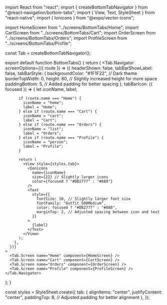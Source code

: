 import React from "react";
import { createBottomTabNavigator } from "@react-navigation/bottom-tabs";
import { View, Text, StyleSheet } from "react-native";
import { Ionicons } from "@expo/vector-icons";

import HomeScreen from "../screens/BottomTabs/Home";
import CartScreen from "../screens/BottomTabs/Cart";
import OrderScreen from "../screens/BottomTabs/Orders";
import ProfileScreen from "../screens/BottomTabs/Profile";

const Tab = createBottomTabNavigator();

export default function BottomTabs() {
  return (
    <Tab.Navigator
      screenOptions={({ route }) => ({
        headerShown: false,
        tabBarShowLabel: false,
        tabBarStyle: {
          backgroundColor: "#1F1F22", // Dark theme
          borderTopWidth: 0,
          height: 60, // Slightly increased height for more space
          paddingBottom: 5, // Added padding for better spacing
        },
        tabBarIcon: ({ focused }) => {
          let iconName, label;

          if (route.name === "Home") {
            iconName = "home";
            label = "Home";
          } else if (route.name === "Cart") {
            iconName = "cart";
            label = "Cart";
          } else if (route.name === "Orders") {
            iconName = "list";
            label = "Orders";
          } else if (route.name === "Profile") {
            iconName = "person";
            label = "Profile";
          }

          return (
            <View style={styles.tab}>
              <Ionicons
                name={iconName}
                size={22} // Slightly larger icons
                color={focused ? "#DB2777" : "#888"}
              />
              <Text
                style={{
                  fontSize: 10, // Slightly larger font size
                  fontFamily: "Outfit_500Medium",
                  color: focused ? "#DB2777" : "#888",
                  marginTop: 2, // Adjusted spacing between icon and text
                }}
              >
                {label}
              </Text>
            </View>
          );
        },
      })}
    >
      <Tab.Screen name="Home" component={HomeScreen} />
      <Tab.Screen name="Cart" component={CartScreen} />
      <Tab.Screen name="Orders" component={OrderScreen} />
      <Tab.Screen name="Profile" component={ProfileScreen} />
    </Tab.Navigator>
  );
}

const styles = StyleSheet.create({
  tab: {
    alignItems: "center",
    justifyContent: "center",
    paddingTop: 8, // Adjusted padding for better alignment
  },
});
